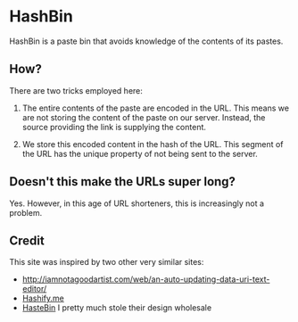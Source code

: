 # HashBin

HashBin is a paste bin that avoids knowledge of the contents of its pastes.

## How?

There are two tricks employed here:

1. The entire contents of the paste are encoded in the URL. This means we are
not storing the content of the paste on our server. Instead, the source
providing the link is supplying the content.

2. We store this encoded content in the hash of the URL. This segment of the
URL has the unique property of not being sent to the server.

## Doesn't this make the URLs super long?

Yes. However, in this age of URL shorteners, this is increasingly not
a problem.

## Credit

This site was inspired by two other very similar sites:

- http://iamnotagoodartist.com/web/an-auto-updating-data-uri-text-editor/
- [Hashify.me](http://bit.ly/dXYxGU)
- [HasteBin](http://hastebin.com/) I pretty much stole their design wholesale
